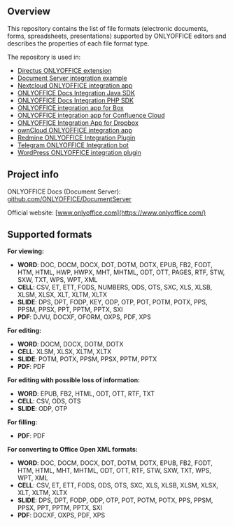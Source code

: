 ﻿## Overview

This repository contains the list of file formats (electronic documents, forms, spreadsheets, presentations) supported by ONLYOFFICE editors and describes the properties of each file format type.

The repository is used in:
* [Directus ONLYOFFICE extension](https://github.com/ONLYOFFICE/onlyoffice-directus)
* [Document Server integration example](https://github.com/ONLYOFFICE/document-server-integration)
* [Nextcloud ONLYOFFICE integration app](https://github.com/ONLYOFFICE/onlyoffice-nextcloud)
* [ONLYOFFICE Docs Integration Java SDK](https://github.com/ONLYOFFICE/docs-integration-sdk-java)
* [ONLYOFFICE Docs Integration PHP SDK](https://github.com/ONLYOFFICE/docs-integration-sdk-php)
* [ONLYOFFICE integration app for Box](https://github.com/ONLYOFFICE/onlyoffice-box)
* [ONLYOFFICE integration app for Confluence Cloud](https://github.com/ONLYOFFICE/onlyoffice-confluence-cloud)
* [ONLYOFFICE Integration App for Dropbox](https://github.com/ONLYOFFICE/onlyoffice-dropbox)
* [ownCloud ONLYOFFICE integration app](https://github.com/ONLYOFFICE/onlyoffice-owncloud)
* [Redmine ONLYOFFICE Integration Plugin](https://github.com/ONLYOFFICE/onlyoffice-redmine)
* [Telegram ONLYOFFICE Integration bot](https://github.com/ONLYOFFICE/onlyoffice-telegram)
* [WordPress ONLYOFFICE integration plugin](https://github.com/ONLYOFFICE/onlyoffice-wordpress)

## Project info

ONLYOFFICE Docs (Document Server): [github.com/ONLYOFFICE/DocumentServer](https://github.com/ONLYOFFICE/DocumentServer)

Official website: [www.onlyoffice.com](https://www.onlyoffice.com/)

## Supported formats

**For viewing:**
* **WORD**: DOC, DOCM, DOCX, DOT, DOTM, DOTX, EPUB, FB2, FODT, HTM, HTML, HWP, HWPX, MHT, MHTML, ODT, OTT, PAGES, RTF, STW, SXW, TXT, WPS, WPT, XML
* **CELL**: CSV, ET, ETT, FODS, NUMBERS, ODS, OTS, SXC, XLS, XLSB, XLSM, XLSX, XLT, XLTM, XLTX
* **SLIDE**: DPS, DPT, FODP, KEY, ODP, OTP, POT, POTM, POTX, PPS, PPSM, PPSX, PPT, PPTM, PPTX, SXI
* **PDF**: DJVU, DOCXF, OFORM, OXPS, PDF, XPS

**For editing:**

* **WORD**: DOCM, DOCX, DOTM, DOTX
* **CELL**: XLSM, XLSX, XLTM, XLTX
* **SLIDE**: POTM, POTX, PPSM, PPSX, PPTM, PPTX
* **PDF**: PDF

**For editing with possible loss of information:**

* **WORD**: EPUB, FB2, HTML, ODT, OTT, RTF, TXT
* **CELL**: CSV, ODS, OTS
* **SLIDE**: ODP, OTP

**For filling:**

* **PDF**: PDF

**For converting to Office Open XML formats:**

* **WORD**: DOC, DOCM, DOCX, DOT, DOTM, DOTX, EPUB, FB2, FODT, HTM, HTML, MHT, MHTML, ODT, OTT, RTF, STW, SXW, TXT, WPS, WPT, XML
* **CELL**: CSV, ET, ETT, FODS, ODS, OTS, SXC, XLS, XLSB, XLSM, XLSX, XLT, XLTM, XLTX
* **SLIDE**: DPS, DPT, FODP, ODP, OTP, POT, POTM, POTX, PPS, PPSM, PPSX, PPT, PPTM, PPTX, SXI
* **PDF**: DOCXF, OXPS, PDF, XPS
